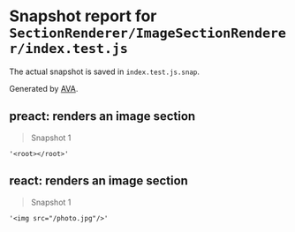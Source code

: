 # Snapshot report for `SectionRenderer/ImageSectionRenderer/index.test.js`

The actual snapshot is saved in `index.test.js.snap`.

Generated by [AVA](https://ava.li).

## preact: renders an image section

> Snapshot 1

    '<root></root>'

## react: renders an image section

> Snapshot 1

    '<img src="/photo.jpg"/>'
